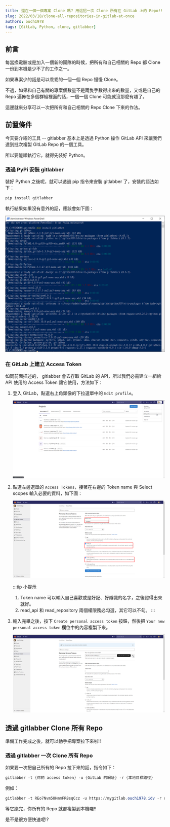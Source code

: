 ```yaml
---
title: 還在一個一個專案 Clone 嗎? 用這招一次 Clone 所有在 GitLab 上的 Repo!!
slug: 2022/03/18/clone-all-repositories-in-gitlab-at-once
authors: ouch1978
tags: [GitLab, Python, clone, gitlabber]
---
```


## 前言

每當換電腦或是加入一個新的團隊的時候，把所有和自己相關的 Repo 都 Clone 一份到本機是少不了的工作之一。

如果專案少的話是可以乖乖的一個一個 Repo 慢慢 Clone。

不過，如果和自己有關的專案個數量不是兩隻手數得出來的數量，又或是自己的 Repo 遍佈在多個群組裡面的話，一個一個 Clone 可能就沒那麼有趣了。

這邊就來分享可以一次把所有和自己相關的 Repo Clone 下來的作法。

<!--truncate-->

## 前置條件

今天要介紹的工具 -- gitlabber 基本上是透過 Python 操作 GitLab API 來讓我們達到批次複製 GitLab Repo 的一個工具。

所以要能順執行它，就得先裝好 Python。

### 透過 PyPi 安裝 gitlabber

裝好 Python 之後呢，就可以透過 pip 指令來安裝 gitlabber 了，安裝的語法如下：

```powershell
pip install gitlabber
```

執行結果如果沒有意外的話，應該會如下圖：

![透過 pip 指令安裝 gitlabber](install-gitlabber-with-pip.png "透過 pip 指令安裝 gitlabber")

### 在 GitLab 上建立 Access Token

如同前面描述的， gitlabber 會去存取 GitLab 的 API，所以我們必需建立一組給 API 使用的 Access Token 讓它使用，方法如下：

1. 登入 GitLab，點選右上角頭像的下拉選單中的 `Edit profile`。

   ![點選 Edit profile](click-edit-profile.png "點選 Edit profile")

2. 點選左邊選單的 `Access Tokens`，接著在右邊的 Token name 與 Select scopes 輸入必要的資料，如下圖：

   ![輸入必要的資料](fill-token-name-and-select-scopes.png "輸入必要的資料")

   :::tip 小提示
   1. Token name 可以輸入自己喜歡或是好記、好辯識的名字，之後認得出來就好。
   2. read_api 和 read_repository 兩個權限務必勾選，其它可以不勾。
   :::

3. 輸入完畢之後，按下 `Create personal access token` 按鈕，然後把 `Your new personal access token` 欄位中的內容複製下來。

   ![複製 Your new personal access token 欄位的內容](copy-the-content-of-your-new-personal-access-token-field.png "複製 Your new personal access token 欄位的內容")

## 透過 gitlabber Clone 所有 Repo

準備工作完成之後，就可以動手把專案拉下來啦!!

### 透過 gitlabber 一次 Clone 所有 Repo

如果要一次把自己所有的 Repo 拉下來的話，指令如下：

```powershell
gitlabber -t {你的 access token} -u {GitLab 的網址} -r {本地目標路徑}
```

例如：

```powershell
gitlabber -t REo7Nvm5UHmmFR8sqCcz -u https://mygitlab.ouch1978.idv -r d:\my_repo
```

等它跑完，你所有的 Repo 就都複製到本機囉!!

是不是很方便快速呢!?
